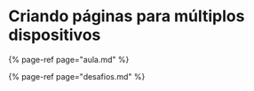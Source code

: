 # Criando páginas para múltiplos dispositivos

{% page-ref page="aula.md" %}

{% page-ref page="desafios.md" %}

